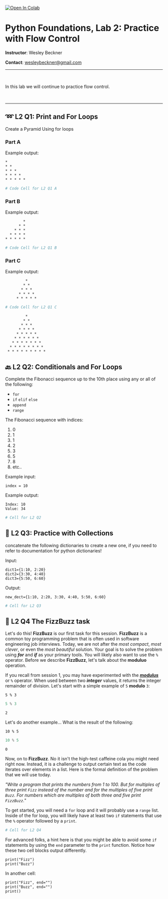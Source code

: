 <a href="https://colab.research.google.com/github/wesleybeckner/python_foundations/blob/main/notebooks/exercises/E2_Flow_Control.ipynb" target="_parent"><img src="https://colab.research.google.com/assets/colab-badge.svg" alt="Open In Colab"/></a>

# Python Foundations, Lab 2: Practice with Flow Control

**Instructor**: Wesley Beckner

**Contact**: wesleybeckner@gmail.com
<br>

---

<br>

In this lab we will continue to practice flow control.

<br>

---




## ➿ L2 Q1: Print and For Loops

Create a Pyramid Using for loops



### Part A

Example output:

```
* 
* * 
* * * 
* * * * 
* * * * * 
```




```python
# Code Cell for L2 Q1 A
```

### Part B

Example output:

```
        * 
      * * 
    * * * 
  * * * * 
* * * * * 
```


```python
# Code Cell for L2 Q1 B
```

### Part C

Example output:

```
         * 
        * * 
       * * * 
      * * * * 
     * * * * * 
```


```python
# Code Cell for L2 Q1 C
```

              
             * 
            * * 
           * * * 
          * * * * 
         * * * * * 
        * * * * * * 
       * * * * * * * 
      * * * * * * * * 
     * * * * * * * * * 


## 🔙 L2 Q2: Conditionals and For Loops

Complete the Fibonacci sequence up to the 10th place using any or all of the following:
* `for` 
* `if` `elif` `else`
* `append`
* `range`

The Fibonacci sequence with indices:

1. 0
2. 1
3. 1
4. 2
5. 3
6. 5
7. 8
8. etc..

Example input:

`index = 10`

Example output:
```
Index: 10
Value: 34
```


```python
# Cell for L2 Q2
```

## 🧺 L2 Q3: Practice with Collections

concatenate the following dictionaries to create a new one, if you need to refer to documentation for python dictionaries!

Input:
```
dict1={1:10, 2:20}
dict2={3:30, 4:40}
dict3={5:50, 6:60}
```

Output:
```
new_dect={1:10, 2:20, 3:30, 4:40, 5:50, 6:60}
```


```python
# Cell for L2 Q3
```

## 🐝 L2 Q4 The FizzBuzz task

Let's do this!  **FizzBuzz** is our first task for this session.  **FizzBuzz** is a common toy programming problem that is often used in software engineering job interviews.  Today, we are not after the _most compact_, _most clever_, or even the _most beautiful_ solution.  Your goal is to solve the problem using **_for_** and **_if_** as your primary tools.  You will likely also want to use the `%` operator.  Before we describe **FizzBuzz**, let's talk about the **moduluo** operation.

If you recall from session 1, you may have experimented with the **_[modulus](https://en.wikipedia.org/wiki/Modulo_operation)_** or `%` operator.  When used between two **_integer_** values, it returns the integer remainder of division. Let's start with a simple example of `5` **modulo** `3`:

```
5 % 3
```


```python
5 % 3
```




    2



Let's do another example... What is the result of the following:

```
10 % 5
```


```python
10 % 5
```




    0



Now, on to **FizzBuzz**.  No it isn't the high-test caffeine cola you might need right now.  Instead, it is a challenge to output certain text as the code iterates over elements in a list.  Here is the formal definition of the problem that we will use today.

_"Write a program that prints the numbers from 1 to 100. But for multiples of three print `Fizz` instead of the number and for the multiples of five print `Buzz`. For numbers which are multiples of both three and five print `FizzBuzz`."_

To get started, you will need a `for` loop and it will probably use a `range` list.  Inside of the for loop, you will likely have at least two `if` statements that use the `%` operator followed by a `print`.



```python
# Cell for L2 Q4
```


For advanced folks, a hint here is that you might be able to avoid some `if` statements by using the `end` parameter to the `print` function.  Notice how these two cell blocks output differently.

```
print("Fizz")
print("Buzz")
```

In another cell:

```
print("Fizz", end="")
print("Buzz", end="")
print()
```
